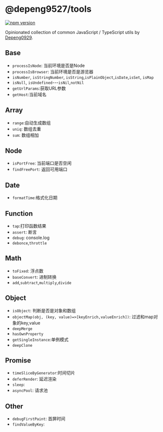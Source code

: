 # @depeng9527/tools

[![npm version](https://badge.fury.io/js/%40depeng9527%2Ftools.svg)](https://badge.fury.io/js/%40depeng9527%2Ftools)

Opinionated collection of common JavaScript / TypeScript utils by [Depeng0929](https://github.com/Depeng0929).



## Base

* `processIsNode`: 当前环境是否是Node
* `processIsBrowser`: 当前环境是否是游览器
* `isNumber`, `isStringNumber`, `isString`,`isPlainObject`,`isDate`,`isSet`, `isMap`
* `isNull`, `isUndefined`---`isNil`,`notNil`
* `getUrlParams`:获取URL参数
* `getHost`:当前域名



## Array

* `range`:自动生成数组
* `uniq`: 数组去重
* `sum`: 数组相加



## Node

* `isPortFree`: 当前端口是否空闲
* `findFreePort`: 返回可用端口



## Date

* `formatTime`:格式化日期



## Function

* `tap`:打印函数结果
* `assert`: 断言
* `debug`: console.log
* `debonce`,`throttle`



## Math

* `toFixed`: 浮点数
* `baseConvert`: 进制转换
* `add`,`subtract`,`multiply`,`divide`



## Object

* `isObject`: 判断是否是对象和数组
* `objectMap(obj, (key, value)=>[keyEnrich,valueEnrich])`: 过滤和map对象的key,value
* `deepMerge`
* `hasOwnProperty`
* `getSingleInstance`:单例模式
* `deepClone`



## Promise

* `timeSliceByGenerator`:时间切片
* `deferRender`: 延迟渲染
* `sleep`:
* `asyncPool`: 请求池







## Other

* `debugFirstPaint`: 首屏时间
* `findValueByKey`:

